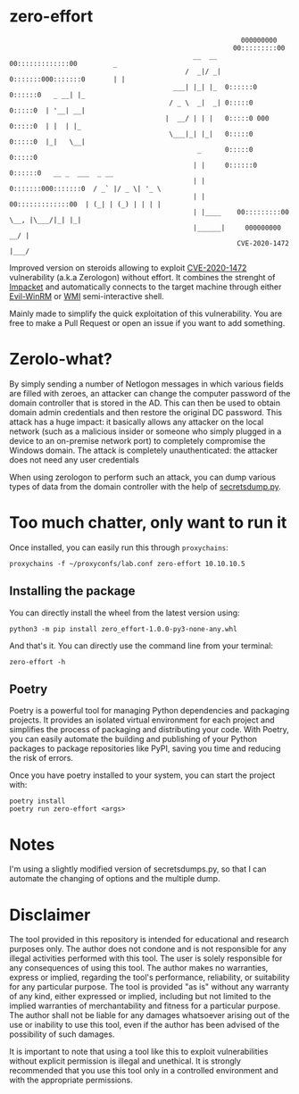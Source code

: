 zero-effort
===========
```text
                                                          000000000                                  
                                                        00:::::::::00                          
                                              __  __   00:::::::::::::00         _   
                                            /  _|/ _| 0:::::::000:::::::0       | |  
                                         ___| |_| |_  0::::::0   0::::::0   _ __| |_ 
                                        / _ \  _|  _| 0:::::0     0:::::0  | '__| __|
                                       |  __/ | | |   0:::::0 000 0:::::0  | |  | |_ 
                                        \___|_| |_|   0:::::0     0:::::0  |_|   \__|
                                               _      0:::::0     0:::::0    
                                              | |     0::::::0   0::::::0   __ _  ___  _ __ 
                                              | |     0:::::::000:::::::0  / _` |/ _ \| '_ \ 
                                              | |      00:::::::::::::00  | (_| | (_) | | | |
                                              | |____    00:::::::::00     \__, |\___/|_| |_|     
                                              |______|     000000000       __/ |           
                                                         CVE-2020-1472    |___/ 
```

Improved version on steroids allowing to exploit [CVE-2020-1472](https://www.secura.com/uploads/whitepapers/Zerologon.pdf) vulnerability (a.k.a Zerologon) without effort. It combines the strenght of [Impacket](https://github.com/fortra/impacket) and automatically connects to the target machine through either [Evil-WinRM](https://github.com/Hackplayers/evil-winrm) or [WMI](https://learn.microsoft.com/en-us/windows/win32/wmisdk/wmi-tasks--processes) semi-interactive shell.

Mainly made to simplify the quick exploitation of this vulnerability. You are free to make a Pull Request or open an issue if you want to add something.

# Zerolo-what?
By simply sending a number of Netlogon messages in which various fields are filled with zeroes, an attacker can change the computer password of the domain controller that is stored in the AD. This can then be used to obtain domain admin credentials and then restore the original DC password. This attack has a huge impact: it basically allows any attacker on the local network (such as a malicious insider or someone who simply plugged in a device to an on-premise network port) to completely compromise the Windows domain. The attack is completely unauthenticated: the attacker does not need any user credentials

When using zerologon to perform such an attack, you can dump various types of data from the domain controller with the help of [secretsdump.py](https://github.com/fortra/impacket/blob/master/examples/secretsdump.py).

# Too much chatter, only want to run it

Once installed, you can easily run this through `proxychains`:
```shell
proxychains -f ~/proxyconfs/lab.conf zero-effort 10.10.10.5
```

## Installing the package
You can directly install the wheel from the latest version using:
```shell
python3 -m pip install zero_effort-1.0.0-py3-none-any.whl
```
And that's it. You can directly use the command line from your terminal:
```shell
zero-effort -h
```

## Poetry
Poetry is a powerful tool for managing Python dependencies and packaging projects. It provides an isolated virtual environment for each project and simplifies the process of packaging and distributing your code. With Poetry, you can easily automate the building and publishing of your Python packages to package repositories like PyPI, saving you time and reducing the risk of errors.

Once you have poetry installed to your system, you can start the project with:
```shell
poetry install
poetry run zero-effort <args>
```

# Notes
I'm using a slightly modified version of secretsdumps.py, so that I can automate the changing of options and the multiple dump. 

# Disclaimer
The tool provided in this repository is intended for educational and research purposes only. The author does not condone and is not responsible for any illegal activities performed with this tool. The user is solely responsible for any consequences of using this tool. The author makes no warranties, express or implied, regarding the tool's performance, reliability, or suitability for any particular purpose. The tool is provided "as is" without any warranty of any kind, either expressed or implied, including but not limited to the implied warranties of merchantability and fitness for a particular purpose. The author shall not be liable for any damages whatsoever arising out of the use or inability to use this tool, even if the author has been advised of the possibility of such damages.

It is important to note that using a tool like this to exploit vulnerabilities without explicit permission is illegal and unethical. It is strongly recommended that you use this tool only in a controlled environment and with the appropriate permissions.
